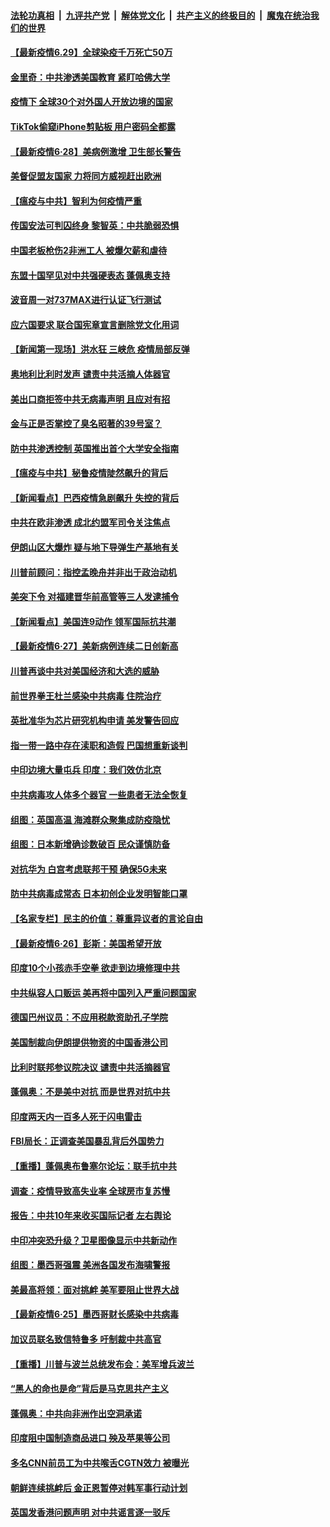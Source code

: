 ####  [法轮功真相](../../../../basic/blob/master/README.md?t=06291331) &nbsp;|&nbsp; [九评共产党](../../../../9ping.md/blob/master/README.md?t=06291331) &nbsp;|&nbsp; [解体党文化](../../../../jtdwh.md/blob/master/README.md?t=06291331)  &nbsp;|&nbsp; [共产主义的终极目的](../../../../gczydzjmd.md/blob/master/README.md?t=06291331) &nbsp;|&nbsp; [魔鬼在统治我们的世界](../../../../mgztzwmdsj.md/blob/master/README.md?t=06291331) 

#### [【最新疫情6.29】全球染疫千万死亡50万](../pages/nsc418/n12215001.md?t=06291331) 

#### [金里奇：中共渗透美国教育 紧盯哈佛大学](../pages/nsc418/n12217783.md?t=06291331) 

#### [疫情下 全球30个对外国人开放边境的国家](../pages/nsc418/n12205194.md?t=06291331) 

#### [TikTok偷窥iPhone剪贴板 用户密码全都露](../pages/nsc418/n12217947.md?t=06291331) 

#### [【最新疫情6·28】美病例激增 卫生部长警告](../pages/nsc418/n12212934.md?t=06291331) 

#### [美督促盟友国家 力将同方威视赶出欧洲](../pages/nsc418/n12217695.md?t=06291331) 

#### [【瘟疫与中共】智利为何疫情严重](../pages/nsc418/n12217721.md?t=06291331) 

#### [传国安法可判囚终身 黎智英：中共脆弱恐惧](../pages/nsc418/n12217544.md?t=06291331) 

#### [中国老板枪伤2非洲工人 被爆欠薪和虐待](../pages/nsc418/n12217591.md?t=06291331) 

#### [东盟十国罕见对中共强硬表态 蓬佩奥支持](../pages/nsc418/n12217571.md?t=06291331) 

#### [波音周一对737MAX进行认证飞行测试](../pages/nsc418/n12217519.md?t=06291331) 

#### [应六国要求 联合国宪章宣言删除党文化用词](../pages/nsc418/n12217477.md?t=06291331) 

#### [【新闻第一现场】洪水狂 三峡危 疫情局部反弹](../pages/nsc418/n12217350.md?t=06291331) 

#### [奥地利比利时发声  谴责中共活摘人体器官](../pages/nsc418/n12216554.md?t=06291331) 

#### [美出口商拒签中共无病毒声明 且应对有招](../pages/nsc418/n12216909.md?t=06291331) 

#### [金与正是否掌控了臭名昭著的39号室？](../pages/nsc418/n12217251.md?t=06291331) 

#### [防中共渗透控制 英国推出首个大学安全指南](../pages/nsc418/n12216751.md?t=06291331) 

#### [【瘟疫与中共】秘鲁疫情陡然飙升的背后](../pages/nsc418/n12216630.md?t=06291331) 

#### [【新闻看点】巴西疫情急剧飙升 失控的背后](../pages/nsc418/n12216291.md?t=06291331) 

#### [中共在欧非渗透 成北约盟军司令关注焦点](../pages/nsc418/n12216609.md?t=06291331) 

#### [伊朗山区大爆炸 疑与地下导弹生产基地有关](../pages/nsc418/n12216637.md?t=06291331) 

#### [川普前顾问：指控孟晚舟并非出于政治动机](../pages/nsc418/n12216532.md?t=06291331) 

#### [美突下令 对福建晋华前高管等三人发逮捕令](../pages/nsc418/n12216296.md?t=06291331) 

#### [【新闻看点】美国连9动作 领军国际抗共潮](../pages/nsc418/n12215121.md?t=06291331) 

#### [【最新疫情6·27】美新病例连续二日创新高](../pages/nsc418/n12215389.md?t=06291331) 

#### [川普再谈中共对美国经济和大选的威胁](../pages/nsc418/n12214917.md?t=06291331) 

#### [前世界拳王杜兰感染中共病毒 住院治疗](../pages/nsc418/n12214771.md?t=06291331) 

#### [英批准华为芯片研究机构申请 美发警告回应](../pages/nsc418/n12214643.md?t=06291331) 

#### [指一带一路中存在渎职和造假 巴国想重新谈判](../pages/nsc418/n12214599.md?t=06291331) 

#### [中印边境大量屯兵 印度：我们效仿北京](../pages/nsc418/n12214491.md?t=06291331) 

#### [中共病毒攻人体多个器官 一些患者无法全恢复](../pages/nsc418/n12214393.md?t=06291331) 

#### [组图：英国高温 海滩群众聚集成防疫隐忧](../pages/nsc418/n12213831.md?t=06291331) 

#### [组图：日本新增确诊数破百 民众谨慎防备](../pages/nsc418/n12214024.md?t=06291331) 

#### [对抗华为 白宫考虑联邦干预 确保5G未来](../pages/nsc418/n12214112.md?t=06291331) 

#### [防中共病毒成常态 日本初创企业发明智能口罩](../pages/nsc418/n12214107.md?t=06291331) 

#### [【名家专栏】民主的价值：尊重异议者的言论自由](../pages/nsc418/n12204163.md?t=06291331) 

#### [【最新疫情6·26】彭斯：美国希望开放](../pages/nsc418/n12213008.md?t=06291331) 

#### [印度10个小孩赤手空拳 欲走到边境修理中共](../pages/nsc418/n12213595.md?t=06291331) 

#### [中共纵容人口贩运 美再将中国列入严重问题国家](../pages/nsc418/n12213491.md?t=06291331) 

#### [德国巴州议员：不应用税款资助孔子学院](../pages/nsc418/n12213025.md?t=06291331) 

#### [美国制裁向伊朗提供物资的中国香港公司](../pages/nsc418/n12212790.md?t=06291331) 

#### [比利时联邦参议院决议 谴责中共活摘器官](../pages/nsc418/n12212777.md?t=06291331) 

#### [蓬佩奥：不是美中对抗 而是世界对抗中共](../pages/nsc418/n12212375.md?t=06291331) 

#### [印度两天内一百多人死于闪电雷击](../pages/nsc418/n12212509.md?t=06291331) 

#### [FBI局长：正调查美国暴乱背后外国势力](../pages/nsc418/n12212191.md?t=06291331) 

#### [【重播】蓬佩奥布鲁塞尔论坛：联手抗中共](../pages/nsc418/n12211937.md?t=06291331) 

#### [调查：疫情导致高失业率 全球房市复苏慢](../pages/nsc418/n12211645.md?t=06291331) 

#### [报告：中共10年来收买国际记者 左右舆论](../pages/nsc418/n12211954.md?t=06291331) 

#### [中印冲突恐升级？卫星图像显示中共新动作](../pages/nsc418/n12211793.md?t=06291331) 

#### [组图：墨西哥强震 美洲各国发布海啸警报](../pages/nsc418/n12208966.md?t=06291331) 

#### [美最高将领：面对挑衅 美军要阻止世界大战](../pages/nsc418/n12211458.md?t=06291331) 

#### [【最新疫情6·25】墨西哥财长感染中共病毒](../pages/nsc418/n12210649.md?t=06291331) 

#### [加议员联名致信特鲁多 吁制裁中共高官](../pages/nsc418/n12211291.md?t=06291331) 

#### [【重播】川普与波兰总统发布会：美军增兵波兰](../pages/nsc418/n12209733.md?t=06291331) 

#### [“黑人的命也是命”背后是马克思共产主义](../pages/nsc418/n12210133.md?t=06291331) 

#### [蓬佩奥：中共向非洲作出空洞承诺](../pages/nsc418/n12210177.md?t=06291331) 

#### [印度阻中国制造商品进口 殃及苹果等公司](../pages/nsc418/n12210101.md?t=06291331) 

#### [多名CNN前员工为中共喉舌CGTN效力 被曝光](../pages/nsc418/n12209805.md?t=06291331) 

#### [朝鲜连续挑衅后 金正恩暂停对韩军事行动计划](../pages/nsc418/n12209751.md?t=06291331) 

#### [英国发香港问题声明 对中共谣言逐一驳斥](../pages/nsc418/n12209623.md?t=06291331) 

